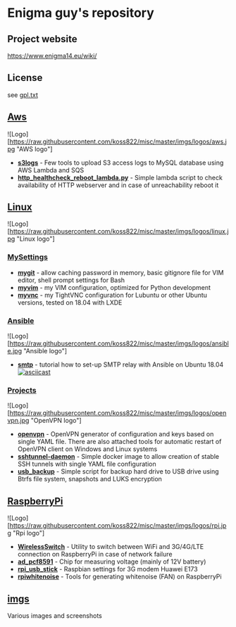 # Enigma guy's repository

## Project website
https://www.enigma14.eu/wiki/

## License
see [gpl.txt](https://github.com/koss822/misc/blob/master/gpl.txt)

## [Aws](https://github.com/koss822/misc/tree/master/Aws)
![Logo][https://raw.githubusercontent.com/koss822/misc/master/imgs/logos/aws.jpg "AWS logo"]
- [**s3logs**](https://github.com/koss822/misc/tree/master/Aws/s3logs) - Few tools to upload S3 access logs to MySQL database using AWS Lambda and SQS
- [**http_healthcheck_reboot_lambda.py**](https://github.com/koss822/misc/blob/master/Aws/http_healthcheck_reboot_lambda.py) - Simple lambda script to check availability of HTTP webserver and in case of unreachability reboot it

## [Linux](https://github.com/koss822/misc/tree/master/Linux)
![Logo][https://raw.githubusercontent.com/koss822/misc/master/imgs/logos/linux.jpg "Linux logo"]
### [MySettings](https://github.com/koss822/misc/tree/master/Linux/MySettings)
- [**mygit**](https://github.com/koss822/misc/tree/master/Linux/MySettings/mygit) - allow caching password in memory, basic gitignore file for VIM editor, shell prompt settings for Bash
- [**myvim**](https://github.com/koss822/misc/tree/master/Linux/MySettings/myvim) - my VIM configuration, optimized for Python development
- [**myvnc**](https://github.com/koss822/misc/tree/master/Linux/MySettings/myvnc) - my TightVNC configuration for Lubuntu or other Ubuntu versions, tested on 18.04 with LXDE
### [Ansible](https://github.com/koss822/misc/tree/master/Linux/Ansible)
![Logo][https://raw.githubusercontent.com/koss822/misc/master/imgs/logos/ansible.jpg "Ansible logo"]
- [**smtp**](https://github.com/koss822/misc/tree/master/Linux/Ansible/smtp) - tutorial how to set-up SMTP relay with Ansible on Ubuntu 18.04
[![asciicast](https://asciinema.org/a/229978.svg)](https://asciinema.org/a/229978)

### [Projects](https://github.com/koss822/misc/tree/master/Linux/Projects)
![Logo][https://raw.githubusercontent.com/koss822/misc/master/imgs/logos/openvpn.jpg "OpenVPN logo"]
- [**openvpn**](https://github.com/koss822/misc/tree/master/Linux/Projects/openvpn) - OpenVPN generator of configuration and keys based on single YAML file. There are also attached tools for automatic restart of OpenVPN client on Windows and Linux systems
- [**sshtunnel-daemon**](https://github.com/koss822/misc/tree/master/Linux/Projects/sshtunnel-daemon) - Simple docker image to allow creation of stable SSH tunnels with single YAML file configuration
- [**usb_backup**](https://github.com/koss822/misc/tree/master/Linux/Projects/usb_backup) - Simple script for backup hard drive to USB drive using Btrfs file system, snapshots and LUKS encryption

## [RaspberryPi](https://github.com/koss822/misc/tree/master/RaspberryPi)
![Logo][https://raw.githubusercontent.com/koss822/misc/master/imgs/logos/rpi.jpg "Rpi logo"]
- [**WirelessSwitch**](https://github.com/koss822/misc/tree/master/RaspberryPi/WirelessSwitch) - Utility to switch between WiFi and 3G/4G/LTE connection on RaspberryPi in case of network failure
- [**ad_pcf8591**](https://github.com/koss822/misc/tree/master/RaspberryPi/ad_pcf8591) - Chip for measuring voltage (mainly of 12V battery)
- [**rpi_usb_stick**](https://github.com/koss822/misc/tree/master/RaspberryPi/rpi_usb_stick) - Raspbian settings for 3G modem Huawei E173
- [**rpiwhitenoise**](https://github.com/koss822/misc/tree/master/RaspberryPi/rpiwhitenoise) - Tools for generating whitenoise (FAN) on RaspberryPi

## [imgs](https://github.com/koss822/misc/tree/master/imgs)
Various images and screenshots 
